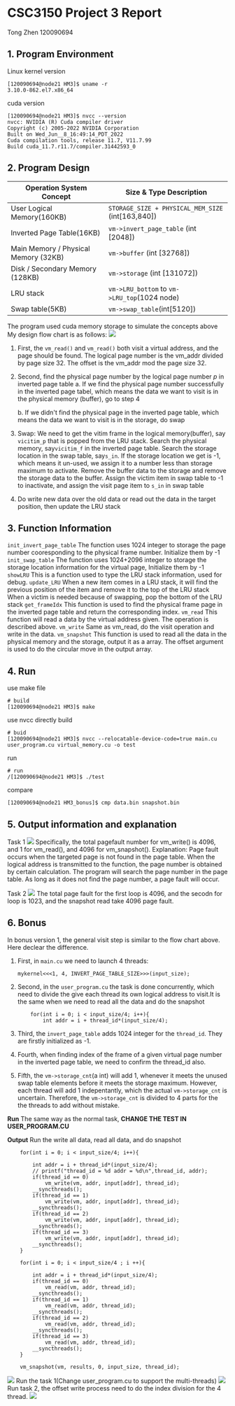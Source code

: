 # CSC3150 Project 3 Report
Tong Zhen 120090694
## 1. Program Environment
Linux kernel version
```shell
[120090694@node21 HM3]$ uname -r
3.10.0-862.el7.x86_64
```
cuda version
```shell
[120090694@node21 HM3]$ nvcc --version
nvcc: NVIDIA (R) Cuda compiler driver
Copyright (c) 2005-2022 NVIDIA Corporation
Built on Wed_Jun__8_16:49:14_PDT_2022
Cuda compilation tools, release 11.7, V11.7.99
Build cuda_11.7.r11.7/compiler.31442593_0 
```

## 2. Program Design
|Operation System Concept | Size & Type Description|
|----|----|
|User Logical Memory(160KB)|`STORAGE_SIZE + PHYSICAL_MEM_SIZE` (int[163,840])|
|Inverted Page Table(16KB)|`vm->invert_page_table` (int [2048])|
|Main Memory / Physical Memory (32KB)|`vm->buffer` (int [32768])|
|Disk / Secondary Memory (128KB) |`vm->storage` (int [131072])|
|LRU stack|`vm->LRU_bottom` to `vm->LRU_top`(1024 node)|
|Swap table(5KB)|`vm->swap_table`(int[5120])|

The program used cuda memory storage to simulate the concepts above
My design flow chart is as follows:
![](HM3pics\flowChart.drawio.png)
1. First, the `vm_read()` and `vm_read()` both visit a virtual address, and the page should be found. The logical page number is the vm_addr divided by page size 32. The offset is the vm_addr mod the page size 32.
2. Second, find the physical page number by the logical page number $p$ in inverted page table
    a. If we find the physical page number successfully in the inverted page tabel, which means the data we want to visit is in the physical memory (buffer), go to step 4

    b. If we didn't find the physical page in the inverted page table, which means the data we want to visit is in the storage, do swap
3. Swap: We need to get the vitim frame in the logical memory(buffer), say `vicitim_p` that is popped from the LRU stack. Search the physical memory, say`vicitim_f` in the inverted page table. Search the storage location in the swap table, say`s_in`. If the storage location we get is -1, which means it un-used, we assign it to a number less than storage maximum to activate. Remove the buffer data to the storage and remove the storage data to the buffer. Assign the victim item in swap table to -1 to inactivate, and assign the visit page item to `s_in` in swap table

4. Do write new data over the old data or read out the data in the target position, then update the LRU stack

## 3. Function Information
`init_invert_page_table` 
The function uses 1024 integer to storage the page number cooresponding to the physical frame number. Initialize them by -1
`init_swap_table`
The function uses 1024+2096 integer to storage the storage location information for the virtual page, Initialize them by -1
`showLRU` 
This is a function used to type the LRU stack information, used for debug.
`update_LRU`
When a new item comes in a LRU stack, it will find the previous position of the item and remove it to the top of the LRU stack
When a victim is needed because of swapping, pop the bottom of the LRU stack 
`get_frameIdx`
This function is used to find the physical frame page in the inverted page table and return the corresponding index.
`vm_read`
This function will read a data by the virtual address given. The operation is described above.
`vm_write` 
Same as vm_read, do the visit operation and write in the data.
`vm_snapshot`
This function is used to read all the data in the physical memory and the storage, output it as a array. The offset argument is used to do the circular move in the output array.


## 4. Run 
use make file
```shell
# build
[120090694@node21 HM3]$ make
```
use nvcc directly build
```shell
# buid
[120090694@node21 HM3]$ nvcc --relocatable-device-code=true main.cu user_program.cu virtual_memory.cu -o test
```
run
```shell
# run
/[120090694@node21 HM3]$ ./test
```
compare
```shell
[120090694@node21 HM3_bonus]$ cmp data.bin snapshot.bin
```

## 5. Output information and explanation
Task 1
![](HM3pics\task1.png)
Specifically, the total pagefault number for vm_write() is 4096, and 1 for vm_read(), and 4096 for vm_snapshot().
Explanation: Page fault occurs when the targeted page is not found in the page table. When the logical address is transmitted to the function, the page number is obtained by certain calculation. The program will search the page number in the page table. As long as it does not find the page number, a page fault will occur.


Task 2
![](HM3pics\task2.png)
The total page fault for the first loop is 4096, and the secodn for loop is 1023, and the snapshot read take 4096 page fault.

## 6. Bonus
In bonus version 1,
 the general visit step is similar to the flow chart above. Here declear the difference.
1. First, in `main.cu` we need to launch 4 threads:
    ```cuda
    mykernel<<<1, 4, INVERT_PAGE_TABLE_SIZE>>>(input_size);
    ```
2. Second, in the `user_program.cu` the task is done concurrently, which need to divide the give each thread its own logical address to visit.It is the same when we need to read all the data and do the snapshot
    ```cuda
    	for(int i = 0; i < input_size/4; i++){
		    int addr = i + thread_id*(input_size/4);
    ```

3. Third, the `invert_page_table` adds 1024 integer for the `thread_id`. They are firstly initialized as -1.
4. Fourth, when finding index of the frame of a given virtual page number in the inverted page table, we need to confirm the thread_id also. 
5. Fifth, the `vm->storage_cnt`(a int) will add 1, whenever it meets the unused swap table elements before it meets the storage maximum. However, each thread will add 1 indepentantly, which the actual `vm->storage_cnt` is uncertain. Therefore, the `vm->storage_cnt` is divided to 4 parts for the the threads to add without mistake.

**Run**
The same way as the normal task, **CHANGE THE TEST IN USER_PROGRAM.CU**


**Output**
Run the write all data, read all data, and do snapshot
```cuda
	for(int i = 0; i < input_size/4; i++){

		int addr = i + thread_id*(input_size/4);
		// printf("thread_id = %d addr = %d\n",thread_id, addr);
		if(thread_id == 0)
			vm_write(vm, addr, input[addr], thread_id);
		__syncthreads();
		if(thread_id == 1)
			vm_write(vm, addr, input[addr], thread_id);
		__syncthreads();
		if(thread_id == 2)
			vm_write(vm, addr, input[addr], thread_id);
		__syncthreads();
		if(thread_id == 3)
			vm_write(vm, addr, input[addr], thread_id);
		__syncthreads();
	}

	for(int i = 0; i < input_size/4 ; i ++){

		int addr = i + thread_id*(input_size/4);
		if(thread_id == 0)
			vm_read(vm, addr, thread_id);
		__syncthreads();
		if(thread_id == 1)
			vm_read(vm, addr, thread_id);
		__syncthreads();
		if(thread_id == 2)
			vm_read(vm, addr, thread_id);
		__syncthreads();
		if(thread_id == 3)
			vm_read(vm, addr, thread_id);
		__syncthreads();
	}

	vm_snapshot(vm, results, 0, input_size, thread_id);
```
![](HM3pics\bonus_write_read_snap.png)
Run the task 1(Change user_program.cu to support the multi-threads)
![](HM3pics\task1bonus.png)
Run task 2, the offset write process need to do the index division for the 4 thread.
![](HM3pics\task2bonus.png)
